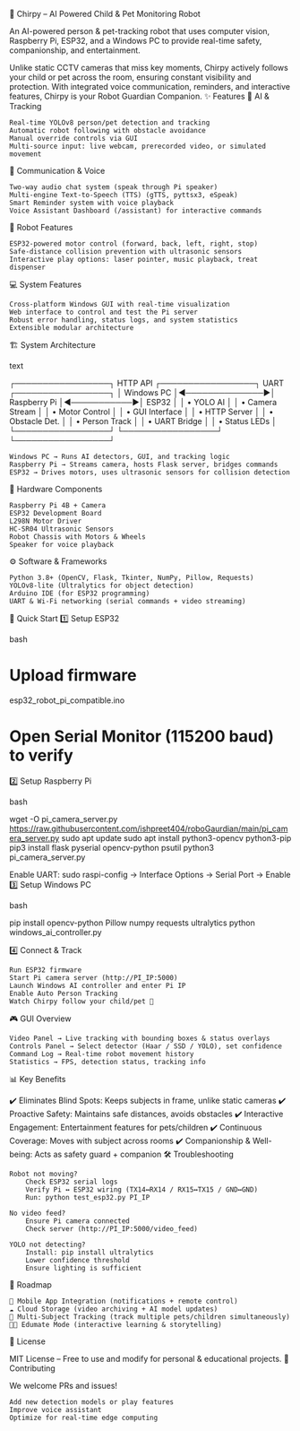 🤖 Chirpy – AI Powered Child & Pet Monitoring Robot

An AI-powered person & pet-tracking robot that uses computer vision, Raspberry Pi, ESP32, and a Windows PC to provide real-time safety, companionship, and entertainment.

Unlike static CCTV cameras that miss key moments, Chirpy actively follows your child or pet across the room, ensuring constant visibility and protection. With integrated voice communication, reminders, and interactive features, Chirpy is your Robot Guardian Companion.
✨ Features
🧠 AI & Tracking

    Real-time YOLOv8 person/pet detection and tracking
    Automatic robot following with obstacle avoidance
    Manual override controls via GUI
    Multi-source input: live webcam, prerecorded video, or simulated movement

🎤 Communication & Voice

    Two-way audio chat system (speak through Pi speaker)
    Multi-engine Text-to-Speech (TTS) (gTTS, pyttsx3, eSpeak)
    Smart Reminder system with voice playback
    Voice Assistant Dashboard (/assistant) for interactive commands

🤖 Robot Features

    ESP32-powered motor control (forward, back, left, right, stop)
    Safe-distance collision prevention with ultrasonic sensors
    Interactive play options: laser pointer, music playback, treat dispenser

💻 System Features

    Cross-platform Windows GUI with real-time visualization
    Web interface to control and test the Pi server
    Robust error handling, status logs, and system statistics
    Extensible modular architecture

🏗️ System Architecture

text

 ┌─────────────────┐    HTTP API    ┌─────────────────┐    UART     ┌─────────────────┐
 │   Windows PC    │◄──────────────►│  Raspberry Pi   │◄───────────►│     ESP32       │
 │ • YOLO AI       │                │ • Camera Stream │             │ • Motor Control │
 │ • GUI Interface │                │ • HTTP Server   │             │ • Obstacle Det. │
 │ • Person Track  │                │ • UART Bridge   │             │ • Status LEDs   │
 └─────────────────┘                └─────────────────┘             └─────────────────┘

    Windows PC → Runs AI detectors, GUI, and tracking logic
    Raspberry Pi → Streams camera, hosts Flask server, bridges commands
    ESP32 → Drives motors, uses ultrasonic sensors for collision detection

🔌 Hardware Components

    Raspberry Pi 4B + Camera
    ESP32 Development Board
    L298N Motor Driver
    HC-SR04 Ultrasonic Sensors
    Robot Chassis with Motors & Wheels
    Speaker for voice playback

⚙️ Software & Frameworks

    Python 3.8+ (OpenCV, Flask, Tkinter, NumPy, Pillow, Requests)
    YOLOv8-lite (Ultralytics for object detection)
    Arduino IDE (for ESP32 programming)
    UART & Wi-Fi networking (serial commands + video streaming)

🚀 Quick Start
1️⃣ Setup ESP32

bash

# Upload firmware
esp32_robot_pi_compatible.ino 

# Open Serial Monitor (115200 baud) to verify

2️⃣ Setup Raspberry Pi

bash

wget -O pi_camera_server.py https://raw.githubusercontent.com/ishpreet404/roboGaurdian/main/pi_camera_server.py
sudo apt update
sudo apt install python3-opencv python3-pip
pip3 install flask pyserial opencv-python psutil
python3 pi_camera_server.py

Enable UART:
sudo raspi-config → Interface Options → Serial Port → Enable
3️⃣ Setup Windows PC

bash

pip install opencv-python Pillow numpy requests ultralytics
python windows_ai_controller.py

4️⃣ Connect & Track

    Run ESP32 firmware
    Start Pi camera server (http://PI_IP:5000)
    Launch Windows AI controller and enter Pi IP
    Enable Auto Person Tracking
    Watch Chirpy follow your child/pet 🐾

🎮 GUI Overview

    Video Panel → Live tracking with bounding boxes & status overlays
    Controls Panel → Select detector (Haar / SSD / YOLO), set confidence
    Command Log → Real-time robot movement history
    Statistics → FPS, detection status, tracking info

📊 Key Benefits

✔️ Eliminates Blind Spots: Keeps subjects in frame, unlike static cameras
✔️ Proactive Safety: Maintains safe distances, avoids obstacles
✔️ Interactive Engagement: Entertainment features for pets/children
✔️ Continuous Coverage: Moves with subject across rooms
✔️ Companionship & Well-being: Acts as safety guard + companion
🛠️ Troubleshooting

    Robot not moving?
        Check ESP32 serial logs
        Verify Pi ↔ ESP32 wiring (TX14↔RX14 / RX15↔TX15 / GND↔GND)
        Run: python test_esp32.py PI_IP

    No video feed?
        Ensure Pi camera connected
        Check server (http://PI_IP:5000/video_feed)

    YOLO not detecting?
        Install: pip install ultralytics
        Lower confidence threshold
        Ensure lighting is sufficient

🔮 Roadmap

    📱 Mobile App Integration (notifications + remote control)
    ☁️ Cloud Storage (video archiving + AI model updates)
    👯 Multi-Subject Tracking (track multiple pets/children simultaneously)
    🧑‍🏫 Edumate Mode (interactive learning & storytelling)

📜 License

MIT License – Free to use and modify for personal & educational projects.
🤝 Contributing

We welcome PRs and issues!

    Add new detection models or play features
    Improve voice assistant
    Optimize for real-time edge computing
